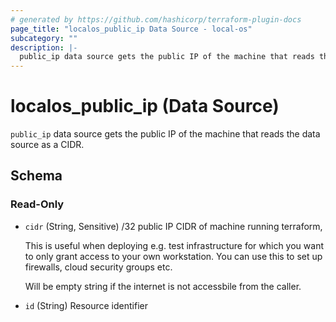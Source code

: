 ```yaml
---
# generated by https://github.com/hashicorp/terraform-plugin-docs
page_title: "localos_public_ip Data Source - local-os"
subcategory: ""
description: |-
  public_ip data source gets the public IP of the machine that reads the data source as a CIDR.
---
```


# localos_public_ip (Data Source)

`public_ip` data source gets the public IP of the machine that reads the data source as a CIDR.



<!-- schema generated by tfplugindocs -->
## Schema

### Read-Only

- `cidr` (String, Sensitive) /32 public IP CIDR of machine running terraform,


    This is useful when deploying e.g. test infrastructure for which you want to only grant access to your own workstation.
    You can use this to set up firewalls, cloud security groups etc.

    Will be empty string if the internet is not accessbile from the caller.
- `id` (String) Resource identifier
